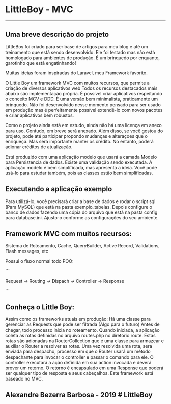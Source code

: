 # LittleBoy - MVC
------------------------------------------------------------------------------

## Uma breve descrição do projeto

LittleBoy foi criado para ser base de artigos para meu blog e até um treinamento que
está sendo desenvolvido. Ele foi testado mas não está homologado  para ambientes  de
produção. É um brinquedo por enquanto, garotinho que está engatinhando!

Muitas ideias foram inspiradas do Laravel, meu Framework favorito.

O Little Boy um framework MVC com muitos recursos, que permite a criação de diversos aplicativos web
Todos os recursos destacados mais abaixo são implementação própria.   É  possível  criar
aplicativos respeitando o conceito MCV e DDD. É uma versão bem minimalista, praticamente
um brinquedo. Não foi desenvolvido nesse momento pensado para ser usado em produção mas
é perfeitamente possível extendê-lo com novos pacotes e criar aplicativos bem robustos.

Como o projeto ainda está em estudo, ainda não há uma licença em anexo para uso. Contudo,
em breve será anexado. Além disso, se você gostou do projeto, pode até participar propondo
mudanças e alteraçoes que o enriqueça. Mas será importante manter os crédito. No entanto,
poderá adionar créditos de atualização.

Está produzido com uma aplicação modelo que usará a camada Modelo para Persistencia de dados.
Existe uma validação sendo executada. A aplicação modelo é bem simplificada, mas apresenta a
ideia. Você pode usá-lo para estudar também, pois as classes estão bem simplificadas. 

## Executando a aplicação exemplo

Para utilizá-lo, você precisará criar a base de dados e rodar o script sql (Para MySQL) que está
na pasta exemplo_tabelas. Depois configure o banco de dados fazendo uma cópia do arquivo que
está na pasta config para database.ini. Ajusto-o conforme as configurações do seu ambiente.


## Framework MVC com muitos recursos: 

Sistema de Roteamento, Cache, QueryBuilder, Active Record, Validations, Flash messages, etc

Possui o fluxo normal todo POO:

´´´

Request -> Routing -> Dispach -> Controller -> Response

´´´

## Conheça o Little Boy:

Assim como os frameworks atuais em produção:
Há uma classe para gerenciar as Requests que pode ser filtrada (Algo para o futuro)
Antes de chegar, todo processo inicia no roteamento. Quando iniciada, a aplicação coleta
as rotas definidas no arquivo routes.php no diretório route. Estas rotas são adionadas na
RouterCollection que é uma classe para armazear e auxiliar o Router a resolver as rotas.
Uma vez resolvida uma rota, sera enviada para despacho, processo em que o Router usará
um método despachante para invocar o controller e passar o comando para ele.
O controller executará a ação definida em sua action invocada e deverá prover um retorno.
O retorno é encapsulado em uma Response que poderá ser qualquer tipo de resposta e seus
cabeçalhos. Este framework está baseado no MVC.


Alexandre Bezerra Barbosa - 2019 # LittleBoy
------------------------------------------------------------------------------
